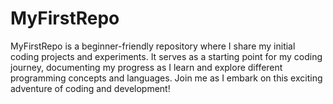 # MyFirstRepo
MyFirstRepo is a beginner-friendly repository where I share my initial coding projects and experiments. It serves as a starting point for my coding journey, documenting my progress as I learn and explore different programming concepts and languages. Join me as I embark on this exciting adventure of coding and development!
